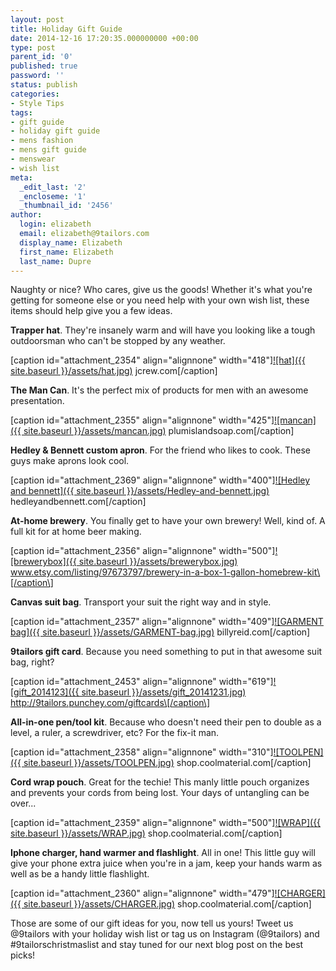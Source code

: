 ```yaml
---
layout: post
title: Holiday Gift Guide
date: 2014-12-16 17:20:35.000000000 +00:00
type: post
parent_id: '0'
published: true
password: ''
status: publish
categories:
- Style Tips
tags:
- gift guide
- holiday gift guide
- mens fashion
- mens gift guide
- menswear
- wish list
meta:
  _edit_last: '2'
  _encloseme: '1'
  _thumbnail_id: '2456'
author:
  login: elizabeth
  email: elizabeth@9tailors.com
  display_name: Elizabeth
  first_name: Elizabeth
  last_name: Dupre
---
```

Naughty or nice? Who cares, give us the goods! Whether it's what you're getting for someone else or you need help with your own wish list, these items should help give you a few ideas.

**Trapper hat**. They're insanely warm and will have you looking like a tough outdoorsman who can't be stopped by any weather.

\[caption id="attachment_2354" align="alignnone" width="418"\][![hat]({{ site.baseurl }}/assets/hat.jpg)](http://blog.9tailors.com/uploads/hat.jpg) jcrew.com\[/caption\]

**The Man Can**. It's the perfect mix of products for men with an awesome presentation.

\[caption id="attachment_2355" align="alignnone" width="425"\][![mancan]({{ site.baseurl }}/assets/mancan.jpg)](http://blog.9tailors.com/uploads/mancan.jpg) plumislandsoap.com\[/caption\]

**Hedley & Bennett custom apron**. For the friend who likes to cook. These guys make aprons look cool.

\[caption id="attachment_2369" align="alignnone" width="400"\][![Hedley and bennett]({{ site.baseurl }}/assets/Hedley-and-bennett.jpg)](http://blog.9tailors.com/uploads/Hedley-and-bennett.jpg) hedleyandbennett.com\[/caption\]

**At-home brewery**. You finally get to have your own brewery! Well, kind of. A full kit for at home beer making.

\[caption id="attachment_2356" align="alignnone" width="500"\][![brewerybox]({{ site.baseurl }}/assets/brewerybox.jpg)](http://blog.9tailors.com/uploads/brewerybox.jpg) www.etsy.com/listing/97673797/brewery-in-a-box-1-gallon-homebrew-kit\[/caption\]

**Canvas suit bag**. Transport your suit the right way and in style.

\[caption id="attachment_2357" align="alignnone" width="409"\][![GARMENT bag]({{ site.baseurl }}/assets/GARMENT-bag.jpg)](http://blog.9tailors.com/uploads/GARMENT-bag.jpg) billyreid.com\[/caption\]

**9tailors gift card**. Because you need something to put in that awesome suit bag, right?

\[caption id="attachment_2453" align="alignnone" width="619"\][![gift_2014123]({{ site.baseurl }}/assets/gift_20141231.jpg)](http://blog.9tailors.com/uploads/gift_20141231.jpg) http://9tailors.punchey.com/giftcards\[/caption\]

**All-in-one pen/tool kit**. Because who doesn't need their pen to double as a level, a ruler, a screwdriver, etc? For the fix-it man.

\[caption id="attachment_2358" align="alignnone" width="310"\][![TOOLPEN]({{ site.baseurl }}/assets/TOOLPEN.jpg)](http://blog.9tailors.com/uploads/TOOLPEN.jpg) shop.coolmaterial.com\[/caption\]

**Cord wrap pouch**. Great for the techie! This manly little pouch organizes and prevents your cords from being lost. Your days of untangling can be over...

\[caption id="attachment_2359" align="alignnone" width="500"\][![WRAP]({{ site.baseurl }}/assets/WRAP.jpg)](http://blog.9tailors.com/uploads/WRAP.jpg) shop.coolmaterial.com\[/caption\]

**Iphone charger, hand warmer and flashlight**. All in one! This little guy will give your phone extra juice when you're in a jam, keep your hands warm as well as be a handy little flashlight.

\[caption id="attachment_2360" align="alignnone" width="479"\][![CHARGER]({{ site.baseurl }}/assets/CHARGER.jpg)](http://blog.9tailors.com/uploads/CHARGER.jpg) shop.coolmaterial.com\[/caption\]

Those are some of our gift ideas for you, now tell us yours! Tweet us @9tailors with your holiday wish list or tag us on Instagram (@9tailors) and #9tailorschristmaslist and stay tuned for our next blog post on the best picks!